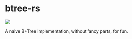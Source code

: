# btree-rs

![](https://github.com/louchenyao/btree-rs/workflows/Rust/badge.svg)

A naive B+Tree implementation, without fancy parts, for fun.
